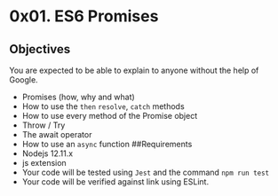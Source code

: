 # 0x01. ES6 Promises
## Objectives
You are expected to be able to explain to anyone without the help of Google.
- Promises (how, why and what)
- How to use the `then` `resolve`, `catch` methods
- How to use every method of the Promise object
- Throw / Try
- The await operator
- How to use an `async` function
##Requirements
- Nodejs 12.11.x
- js extension
- Your code will be tested using `Jest` and the command `npm run test`
- Your code will be verified against link using ESLint.

